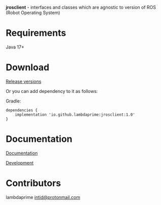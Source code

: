 **jrosclient** - interfaces and classes which are agnostic to version of ROS (Robot Operating System)

# Requirements

Java 17+

# Download

[Release versions](https://github.com/lambdaprime/jrosclient/releases)

Or you can add dependency to it as follows:

Gradle:

```
dependencies {
    implementation 'io.github.lambdaprime:jrosclient:1.0'
}
```

# Documentation

[Documentation](http://portal2.atwebpages.com/jrosclient)

[Development](DEVELOPMENT.md)

# Contributors

lambdaprime <intid@protonmail.com>
